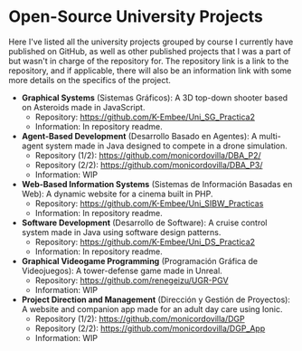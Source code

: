 # Open-Source University Projects

Here I've listed all the university projects grouped by course I currently have published on GitHub, as well as other published projects that I was a part of but wasn't in charge of the repository for. The repository link is a link to the repository, and if applicable, there will also be an information link with some more details on the specifics of the project.

* **Graphical Systems** (Sistemas Gráficos): A 3D top-down shooter based on Asteroids made in JavaScript.
    * Repository: https://github.com/K-Embee/Uni_SG_Practica2
    * Information: In repository readme.
* **Agent-Based Development** (Desarrollo Basado en Agentes): A multi-agent system made in Java designed to compete in a drone simulation.
    * Repository (1/2): https://github.com/monicordovilla/DBA_P2/
    * Repository (2/2): https://github.com/monicordovilla/DBA_P3/
    * Information: WIP
* **Web-Based Information Systems** (Sistemas de Información Basadas en Web): A dynamic website for a cinema built in PHP.
    * Repository: https://github.com/K-Embee/Uni_SIBW_Practicas
    * Information: In repository readme.
* **Software Development** (Desarrollo de Software): A cruise control system made in Java using software design patterns.
    * Repository: https://github.com/K-Embee/Uni_DS_Practica2
    * Information: In repository readme.
* **Graphical Videogame Programming** (Programación Gráfica de Videojuegos): A tower-defense game made in Unreal.
    * Repository: https://github.com/renegeizu/UGR-PGV
    * Information: WIP
* **Project Direction and Management** (Dirección y Gestión de Proyectos): A website and companion app made for an adult day care using Ionic.
    * Repository (1/2): https://github.com/monicordovilla/DGP
    * Repository (2/2): https://github.com/monicordovilla/DGP_App
    * Information: WIP
